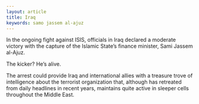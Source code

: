 ```yaml
---
layout: article
title: Iraq
keywords: samo jassem al-ajuz
---
```


In the ongoing fight against ISIS, officials in Iraq declared a moderate victory with the capture of the Islamic State’s finance minister, Sami Jassem al-Ajuz.

The kicker? He’s alive.

The arrest could provide Iraq and international allies with a treasure trove of intelligence about the terrorist organization that, although has retreated from daily headlines in recent years, maintains quite active in sleeper cells throughout the Middle East.
